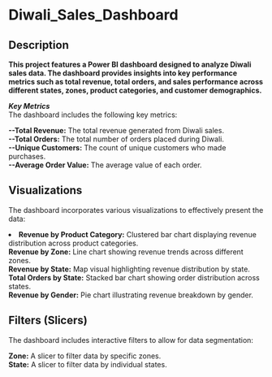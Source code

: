 # Diwali_Sales_Dashboard

## Description

**This project features a Power BI dashboard designed to analyze Diwali sales data. The dashboard provides insights into key performance metrics such as total revenue, total orders, and sales performance across different states, zones, product categories, and customer demographics.** <br>

***Key Metrics***<br>
The dashboard includes the following key metrics:<br>

**--Total Revenue:** The total revenue generated from Diwali sales.<br>
**--Total Orders:** The total number of orders placed during Diwali.<br>
**--Unique Customers:** The count of unique customers who made purchases.<br>
**--Average Order Value:** The average value of each order.<br>

## Visualizations<br>
The dashboard incorporates various visualizations to effectively present the data:<br>

**<li>Revenue by Product Category:** Clustered bar chart displaying revenue distribution across product categories.<br>
**Revenue by Zone:** Line chart showing revenue trends across different zones.<br>
**Revenue by State:** Map visual highlighting revenue distribution by state.<br>
**Total Orders by State:** Stacked bar chart showing order distribution across states.<br>
**Revenue by Gender:** Pie chart illustrating revenue breakdown by gender.<br></li>

## Filters (Slicers)<br>
The dashboard includes interactive filters to allow for data segmentation:<br>

**Zone:** A slicer to filter data by specific zones.<br>
**State:** A slicer to filter data by individual states.<br>
